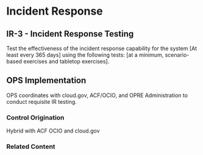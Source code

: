 # Incident Response
## IR-3 - Incident Response Testing

Test the effectiveness of the incident response capability for the system [At least every 365 days] using the following tests: [at a minimum, scenario-based exercises and tabletop exercises].


## OPS Implementation

OPS coordinates with cloud.gov, ACF/OCIO, and OPRE Administration to conduct requisite IR testing.

### Control Origination

Hybrid with ACF OCIO and cloud.gov

### Related Content
